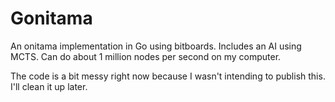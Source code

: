 # Gonitama

An onitama implementation in Go using bitboards.
Includes an AI using MCTS.
Can do about 1 million nodes per second on my computer.

The code is a bit messy right now because I wasn't intending to publish this.
I'll clean it up later.
